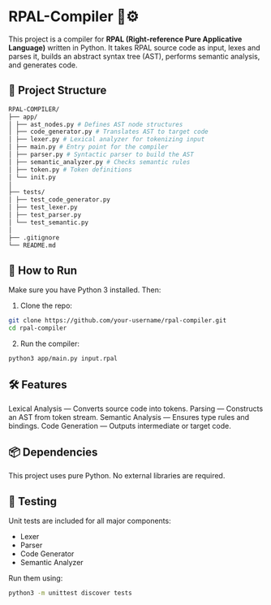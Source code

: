 # RPAL-Compiler 🧠⚙️

This project is a compiler for **RPAL (Right-reference Pure Applicative Language)** written in Python. It takes RPAL source code as input, lexes and parses it, builds an abstract syntax tree (AST), performs semantic analysis, and generates code.

## 🧩 Project Structure

```bash
RPAL-COMPILER/
├── app/
│ ├── ast_nodes.py # Defines AST node structures
│ ├── code_generator.py # Translates AST to target code
│ ├── lexer.py # Lexical analyzer for tokenizing input
│ ├── main.py # Entry point for the compiler
│ ├── parser.py # Syntactic parser to build the AST
│ ├── semantic_analyzer.py # Checks semantic rules
│ ├── token.py # Token definitions
│ └── init.py
│
├── tests/
│ ├── test_code_generator.py
│ ├── test_lexer.py
│ ├── test_parser.py
│ └── test_semantic.py 
│
├── .gitignore
└── README.md
```



## 🚀 How to Run

Make sure you have Python 3 installed. Then:

1. Clone the repo:
```bash
git clone https://github.com/your-username/rpal-compiler.git
cd rpal-compiler
```

2. Run the compiler:
```bash
python3 app/main.py input.rpal
```


## 🛠️ Features

Lexical Analysis — Converts source code into tokens.
Parsing — Constructs an AST from token stream.
Semantic Analysis — Ensures type rules and bindings.
Code Generation — Outputs intermediate or target code.

## 📦 Dependencies

This project uses pure Python. No external libraries are required.

## 🧪 Testing

Unit tests are included for all major components:

- Lexer
- Parser
- Code Generator
- Semantic Analyzer

Run them using:
```bash
python3 -m unittest discover tests
```


